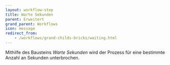 ```yaml
---
layout: workflow-step
title: Warte Sekunden
parent: Erweitert
grand_parent: Workflows
icon: message
redirect_from:
    - /workflows/grand-childs-bricks/waiting.html
---
```


Mithilfe des Bausteins _Warte Sekunden_ wird der Prozess für eine bestimmte Anzahl an Sekunden unterbrochen.
